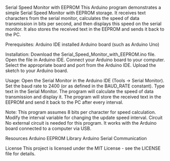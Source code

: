 Serial Speed Monitor with EEPROM
This Arduino program demonstrates a simple Serial Speed Monitor with EEPROM storage. It receives text characters from the serial monitor, calculates the speed of data transmission in bits per second, and then displays this speed on the serial monitor. It also stores the received text in the EEPROM and sends it back to the PC.

Prerequisites:
Arduino IDE installed
Arduino board (such as Arduino Uno)

Installation:
Download the Serial_Speed_Monitor_with_EEPROM.ino file.
Open the file in Arduino IDE.
Connect your Arduino board to your computer.
Select the appropriate board and port from the Arduino IDE.
Upload the sketch to your Arduino board.

Usage:
Open the Serial Monitor in the Arduino IDE (Tools -> Serial Monitor).
Set the baud rate to 2400 (or as defined in the BAUD_RATE constant).
Type text in the Serial Monitor. The program will calculate the speed of data transmission and display it.
The program will store the received text in the EEPROM and send it back to the PC after every interval.

Note:
This program assumes 8 bits per character for speed calculation.
Modify the interval variable for changing the update speed interval.
Circuit
No external circuit is needed for this program. It works with the Arduino board connected to a computer via USB.

Resources
Arduino EEPROM Library
Arduino Serial Communication

License
This project is licensed under the MIT License - see the LICENSE file for details.
